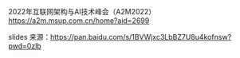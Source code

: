 2022年互联网架构与AI技术峰会（A2M2022）
https://a2m.msup.com.cn/home?aid=2699

slides 来源：https://pan.baidu.com/s/1BVWjxc3LbBZ7U8u4kofnsw?pwd=0zlb
